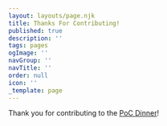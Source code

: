 ```yaml
---
layout: layouts/page.njk
title: Thanks For Contributing!
published: true
description: ''
tags: pages
ogImage: ''
navGroup: ''
navTitle: ''
order: null
icon: ''
_template: page
---
```


Thank you for contributing to the [PoC Dinner](/events/poc-dinner/)!
